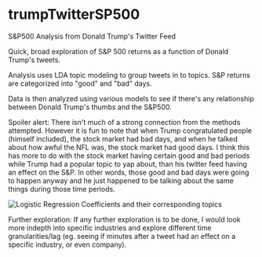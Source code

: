 # trumpTwitterSP500
S&amp;P500 Analysis from Donald Trump's Twitter Feed


Quick, broad exploration of S&P 500 returns as a function of Donald Trump's tweets.

Analysis uses LDA topic modeling to group tweets in to topics. S&P returns are categorized into "good" and "bad" days. 

Data is then analyzed using various models to see if there's any relationship between Donald Trump's thumbs and the S&P500. 

Spoiler alert: There isn't much of a strong connection from the methods attempted. However it is fun to note that when Trump congratulated people (himself included), the stock market had bad days, and when he talked about how awful the NFL was, the stock market had good days. I think this has more to do with the stock market having certain good and bad periods while Trump had a popular topic to yap about, than his twitter feed having an effect on the S&P. In other words, those good and bad days were going to happen anyway and he just happened to be talking about the same things during those time periods. 

![Logistic Regression Coefficients and their corresponding topics](https://i.imgur.com/thGpui0.png)

Further exploration: If any further exploration is to be done, I would look more indepth into specific industries and explore different time granularities/lag (eg. seeing if minutes after a tweet had an effect on a specific industry, or even company).
